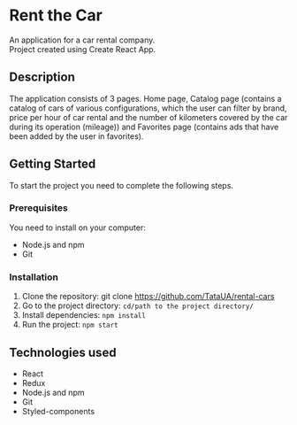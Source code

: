 # Rent the Car

An application for a car rental company.  
Project created using Create React App.

## Description

The application consists of 3 pages.
Home page, Catalog page (contains a catalog of cars of various configurations, which the user can filter by brand, price per hour of car rental and the number of kilometers covered by the car during its operation (mileage)) and Favorites page (contains ads that have been added by the user in favorites).

## Getting Started

To start the project you need to complete the following steps.

### Prerequisites

You need to install on your computer:

- Node.js and npm
- Git

### Installation

1. Clone the repository: git clone https://github.com/TataUA/rental-cars
2. Go to the project directory: `cd/path to the project directory/`
3. Install dependencies: `npm install`
4. Run the project: `npm start`

## Technologies used

- React
- Redux
- Node.js and npm
- Git
- Styled-components
